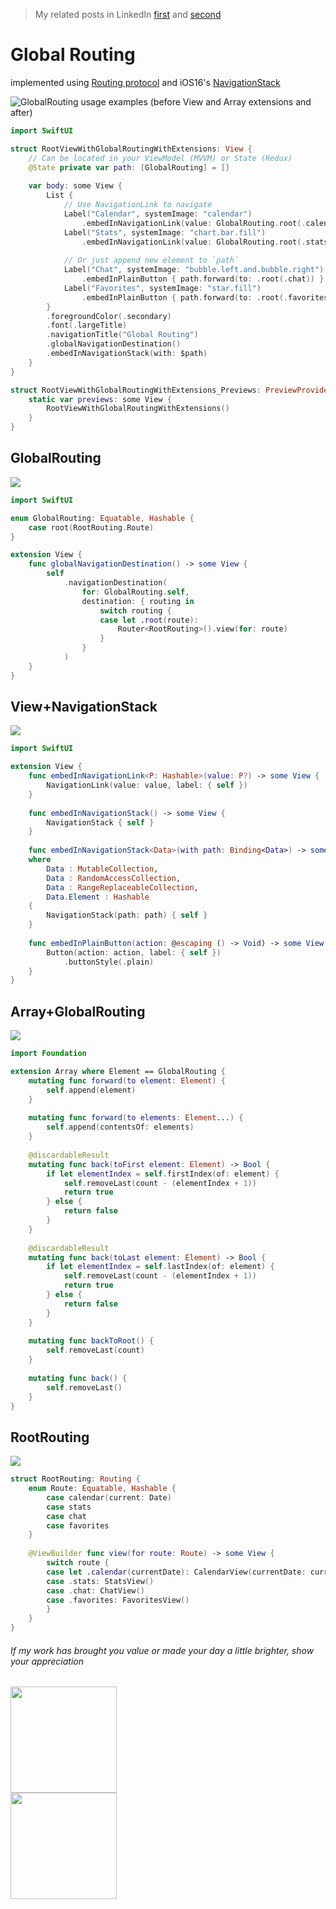 > My related posts in LinkedIn [first](https://www.linkedin.com/posts/vladyslav-fil_iosdevelopment-swiftui-codingtips-activity-7031876877497573376-5JRE?utm_source=share&utm_medium=member_desktop) and [second](https://www.linkedin.com/posts/vladyslav-fil_iosdevelopment-swiftui-codingtips-activity-7032660845889257472-sRSh?utm_source=share&utm_medium=member_desktop)

# Global Routing
implemented using [Routing protocol](https://github.com/Wsewlad/samples/tree/main/Samples/Routing%20and%20Router) and iOS16's [NavigationStack](https://developer.apple.com/documentation/swiftui/navigationstack)

<img src="resources/RootViewWithGlobalRouting-updated.png" title="GlobalRouting usage examples (before View and Array extensions and after)">

```Swift
import SwiftUI

struct RootViewWithGlobalRoutingWithExtensions: View {
    // Can be located in your ViewModel (MVVM) or State (Redux)
    @State private var path: [GlobalRouting] = []
    
    var body: some View {
        List {
            // Use NavigationLink to navigate
            Label("Calendar", systemImage: "calendar")
                .embedInNavigationLink(value: GlobalRouting.root(.calendar(current: Date())))
            Label("Stats", systemImage: "chart.bar.fill")
                .embedInNavigationLink(value: GlobalRouting.root(.stats))
            
            // Or just append new element to `path`
            Label("Chat", systemImage: "bubble.left.and.bubble.right")
                .embedInPlainButton { path.forward(to: .root(.chat)) }
            Label("Favorites", systemImage: "star.fill")
                .embedInPlainButton { path.forward(to: .root(.favorites)) }
        }
        .foregroundColor(.secondary)
        .font(.largeTitle)
        .navigationTitle("Global Routing")
        .globalNavigationDestination()
        .embedInNavigationStack(with: $path)
    }
}

struct RootViewWithGlobalRoutingWithExtensions_Previews: PreviewProvider {
    static var previews: some View {
        RootViewWithGlobalRoutingWithExtensions()
    }
}
```
## GlobalRouting
<img src="resources/GlobalRouting.png">

```Swift
import SwiftUI

enum GlobalRouting: Equatable, Hashable {
    case root(RootRouting.Route)
}

extension View {
    func globalNavigationDestination() -> some View {
        self
            .navigationDestination(
                for: GlobalRouting.self,
                destination: { routing in
                    switch routing {
                    case let .root(route):
                        Router<RootRouting>().view(for: route)
                    }
                }
            )
    }
}
```

## View+NavigationStack
<img src="resources/View+NavigationStack.png">

```Swift
import SwiftUI

extension View {
    func embedInNavigationLink<P: Hashable>(value: P?) -> some View {
        NavigationLink(value: value, label: { self })
    }
    
    func embedInNavigationStack() -> some View {
        NavigationStack { self }
    }
    
    func embedInNavigationStack<Data>(with path: Binding<Data>) -> some View
    where
        Data : MutableCollection,
        Data : RandomAccessCollection,
        Data : RangeReplaceableCollection,
        Data.Element : Hashable
    {
        NavigationStack(path: path) { self }
    }
    
    func embedInPlainButton(action: @escaping () -> Void) -> some View {
        Button(action: action, label: { self })
            .buttonStyle(.plain)
    }
}
```

## Array+GlobalRouting
<img src="resources/Array+GlobalRouting.png">

```Swift
import Foundation

extension Array where Element == GlobalRouting {
    mutating func forward(to element: Element) {
        self.append(element)
    }
    
    mutating func forward(to elements: Element...) {
        self.append(contentsOf: elements)
    }
    
    @discardableResult
    mutating func back(toFirst element: Element) -> Bool {
        if let elementIndex = self.firstIndex(of: element) {
            self.removeLast(count - (elementIndex + 1))
            return true
        } else {
            return false
        }
    }
    
    @discardableResult
    mutating func back(toLast element: Element) -> Bool {
        if let elementIndex = self.lastIndex(of: element) {
            self.removeLast(count - (elementIndex + 1))
            return true
        } else {
            return false
        }
    }
    
    mutating func backToRoot() {
        self.removeLast(count)
    }
    
    mutating func back() {
        self.removeLast()
    }
}
```

## RootRouting
<img src="resources/RootRouting.png">

```Swift
struct RootRouting: Routing {
    enum Route: Equatable, Hashable {
        case calendar(current: Date)
        case stats
        case chat
        case favorites
    }
    
    @ViewBuilder func view(for route: Route) -> some View {
        switch route {
        case let .calendar(currentDate): CalendarView(currentDate: currentDate)
        case .stats: StatsView()
        case .chat: ChatView()
        case .favorites: FavoritesView()
        }
    }
}
```

###### If my work has brought you value or made your day a little brighter, show your appreciation

<a href="https://www.buymeacoffee.com/vfil">
<img src="../../bmc/bmc-button.png" width="170px">
<br/>
<img src="../../bmc/bmc_qr.png" width="170px">
</a>

